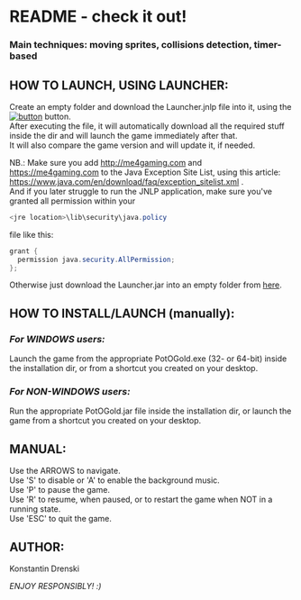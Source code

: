 # README - check it out!

### Main techniques: moving sprites, collisions detection, timer-based

## HOW TO LAUNCH, USING LAUNCHER:

Create an empty folder and download the Launcher.jnlp file into it, using the [![button](https://java.com/js/webstart.png)](http://me4gaming.com/LauncherPG/Launcher.jnlp) button.  
After executing the file, it will automatically download all the required stuff inside the dir 
and will launch the game immediately after that.  
It will also compare the game version and will update it, if needed.

NB.: Make sure you add http://me4gaming.com and https://me4gaming.com to the Java Exception Site List, using this article: https://www.java.com/en/download/faq/exception_sitelist.xml .  
And if you later struggle to run the JNLP application, make sure you've granted all permission within your 

```java
<jre location>\lib\security\java.policy
```
file like this:
  
```java
grant {
  permission java.security.AllPermission;
};
```

Otherwise just download the Launcher.jar into an empty folder from [here](https://github.com/Hunterszone/PotOGold/blob/master/Launcher.jar?raw=true).

## HOW TO INSTALL/LAUNCH (manually):   

### *For WINDOWS users:*   
Launch the game from the appropriate PotOGold.exe (32- or 64-bit) inside the installation dir, or from a shortcut you created on your desktop.  


### *For NON-WINDOWS users:*   
Run the appropriate PotOGold.jar file inside the installation dir, or launch the game from a shortcut you created on your desktop.  



## MANUAL: 

Use the ARROWS to navigate.   
Use 'S' to disable or 'A' to enable the background music.  
Use 'P' to pause the game.  
Use 'R' to resume, when paused, or to restart the game when NOT in a running state.  
Use 'ESC' to quit the game.  



## AUTHOR: 

Konstantin Drenski


*ENJOY RESPONSIBLY! :)*
